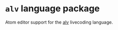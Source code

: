 # `alv` language package

Atom editor support for the [alv][alive] livecoding language.

[alive]: https://alive.s-ol.nu
